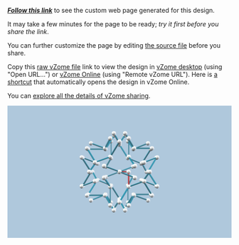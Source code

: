 
[***Follow this link***][post] to see the custom web page generated for this design.

It may take a few minutes for the page to be ready; *try it first before you share the link*.

You can further customize the page by editing [the source file][source] before you share.

Copy this [raw vZome file][raw] link to view the design in
[vZome desktop][vzome] (using "Open URL...") or [vZome Online][online] (using "Remote vZome URL").
Here is [a shortcut][urlonline] that automatically opens the design in vZome Online.

You can [explore all the details of vZome sharing][details].

[vzome]: https://www.vzome.com
[pages]: https://docs.github.com/en/pages
[online]: https://www.vzome.com/app
[details]: https://vzome.github.io/vzome/sharing.html#how-it-works

![Image](<demo-for-phil.png>)


[post]: <https://vorth.github.io/vzome-sharing/2021/11/30/demo-for-phil-18-37-08.html>
[source]: <https://github.com/vorth/vzome-sharing/edit/main/_posts/2021-11-30-demo-for-phil-18-37-08.md>
[urlonline]: <https://vzome.com/app?url=https://raw.githubusercontent.com/vorth/vzome-sharing/main/2021/11/30/18-37-08-demo-for-phil/demo-for-phil.vZome>
[raw]: <https://raw.githubusercontent.com/vorth/vzome-sharing/main/2021/11/30/18-37-08-demo-for-phil/demo-for-phil.vZome>

